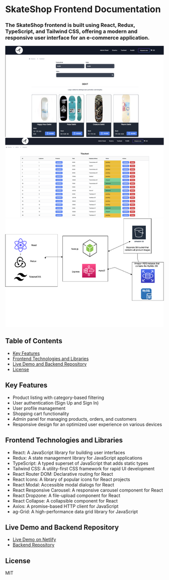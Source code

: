 # SkateShop Frontend Documentation

### The SkateShop frontend is built using React, Redux, TypeScript, and Tailwind CSS, offering a modern and responsive user interface for an e-commerce application.

![products page](src/assets/products.png)
![admin page](src/assets/admin.png)
![Architecture Image](src/assets/archfr.drawio.png)

## Table of Contents

- [Key Features](#key-features)
- [Frontend Technologies and Libraries](#frontend-technologies-and-libraries)
- [Live Demo and Backend Repository](#live-demo-and-backend-repository)
- [License](#license)

## Key Features

- Product listing with category-based filtering
- User authentication (Sign Up and Sign In)
- User profile management
- Shopping cart functionality
- Admin panel for managing products, orders, and customers
- Responsive design for an optimized user experience on various devices

## Frontend Technologies and Libraries

- React: A JavaScript library for building user interfaces
- Redux: A state management library for JavaScript applications
- TypeScript: A typed superset of JavaScript that adds static types
- Tailwind CSS: A utility-first CSS framework for rapid UI development
- React Router DOM: Declarative routing for React
- React Icons: A library of popular icons for React projects
- React Modal: Accessible modal dialogs for React
- React Responsive Carousel: A responsive carousel component for React
- React Dropzone: A file-upload component for React
- React Collapse: A collapsible component for React
- Axios: A promise-based HTTP client for JavaScript
- ag-Grid: A high-performance data grid library for JavaScript

## Live Demo and Backend Repository

- [Live Demo on Netlify](https://cerulean-marshmallow-946350.netlify.app/)
- [Backend Repository](https://github.com/tommimaki/dekkikeisari-Backend)

## License

MIT

